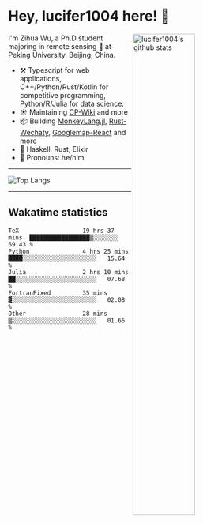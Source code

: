 # Hey, lucifer1004 here! :wave:

<img width="50%" align="right" alt="lucifer1004's github stats" src="https://github-readme-stats.vercel.app/api?username=lucifer1004&show_icons=true">

I'm Zihua Wu, a Ph.D student majoring in remote sensing :satellite: at Peking University, Beijing, China.

- :hammer_and_pick: Typescript for web applications, C++/Python/Rust/Kotlin for competitive programming, Python/R/Julia for data science.
- :sunny: Maintaining [CP-Wiki](https://cp-wiki.vercel.app) and more 
- :package: Building [MonkeyLang.jl](https://github.com/lucifer1004/MonkeyLang.jl), [Rust-Wechaty](https://github.com/wechaty/rust-wechaty), [Googlemap-React](https://github.com/googlemap-react/googlemap-react) and more
- :seedling: Haskell, Rust, Elixir
- :man: Pronouns: he/him

---

![Top Langs](https://github-readme-stats.vercel.app/api/top-langs/?username=lucifer1004&layout=compact)

---

## Wakatime statistics

<!--START_SECTION:waka-->

```text
TeX                  19 hrs 37 mins  █████████████████▒░░░░░░░   69.43 %
Python               4 hrs 25 mins   ████░░░░░░░░░░░░░░░░░░░░░   15.64 %
Julia                2 hrs 10 mins   ██░░░░░░░░░░░░░░░░░░░░░░░   07.68 %
FortranFixed         35 mins         ▓░░░░░░░░░░░░░░░░░░░░░░░░   02.08 %
Other                28 mins         ▒░░░░░░░░░░░░░░░░░░░░░░░░   01.66 %
```

<!--END_SECTION:waka-->
